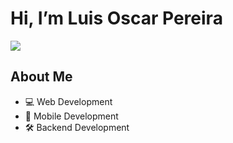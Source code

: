 <div aling="center"><h1 aling="center">Hi, I’m Luis Oscar Pereira</h1>
</div>
<img src="https://pereira-mx-ti.s3.us-east-1.amazonaws.com/banner_presentation.png">
<h2>About Me</h2>
<ul>
  <li>💻 Web Development</li>
  <li>📱 Mobile Development</li>
  <li>🛠️ Backend Development</li>
</ul>
